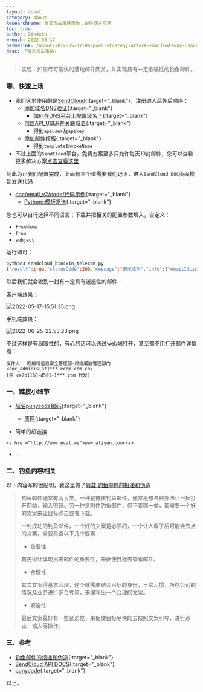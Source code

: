 ```yaml
---
layout: about
category: about
Researchname: 鱼叉攻击策略落地：邮件网关应用
toc: true
author: Bin4xin
wrench: 2022-05-17
permalink: /about/2022-05-17-Harpoon-strategy-attack-EmailGateway-usage/
desc: 「鱼叉攻击策略」
---
```


> 实现：如何尽可能快的落地邮件网关，并实现具有一定欺骗性的钓鱼邮件。

### 零、快速上场

- 我们这里使用的是[SendCloud](https://www.sendcloud.net/){:target="_blank"}，注册进入后先后顺序：
  - [添加域名DNS验证](https://www.sendcloud.net/sendSetting/domain){:target="_blank"}
    - [如何在DNS平台上配置域名？](https://sendcloud.kf5.com/posts/view/59529){:target="_blank"}
  - [创建API_USER并关联域名](https://www.sendcloud.net/sendSetting/apiuser){:target="_blank"}
    - 得到`apiuser`及`apikey`
  - [添加邮件模版](https://www.sendcloud.net/sendRelative/template){:target="_blank"}
    - 得到`templateInvokeName`
- 不过上面的`SendCloud`平台，免费方案至多只允许每天10封邮件，您可以查看更多解决方案[点击查看这里](https://xz.aliyun.com/t/6325#toc-4)

到此为止我们配置完成，上面有三个值需要我们记下，进入`SendCloud DOC`页面找到发送代码

- [doc/email_v2/code/代码示例](https://www.sendcloud.net/doc/email_v2/code/){:target="_blank"} 
  - [Python::模板发送](https://www.sendcloud.net/doc/email_v2/downloads/python/python_template.py){:target="_blank"}

您也可以自行选择不同语言；下载并把相关的配置参数填入，自定义：

- `fromName`
- `from`
- `subject` 
  
运行即可：

```bash
python3 sendcloud_bin4xin_telecom.py
{"result":true,"statusCode":200,"message":"请求成功","info":{"emailIdList":["1$nd0$bin4xin[at]sentrylab.cn"]}}
```

然后我们就会收到一封有一定具有迷惑性的邮件：

客户端效果：

![2022-05-17-15.51.35.png]({{site.PicturesLinks_Domain}}/images/2022/05/17/2022-05-17-15.51.35.png)

手机端效果：

[comment]: <> (<img src="{{site.PicturesLinks_Domain}}/images/2022/05/17/IMG_1536.png" width="50%" height="50%">)

![2022-06-25-22.53.23.png]({{site.PicturesLinks_Domain}}/images/2022/06/25/2022-06-25-22.53.23.png)

不过这样是有局限性的，有心的话可以通过web端打开，甚至都不用打开邮件详情看：

```
发件人： 网络和信息安全管理部-终端威胁管理部门 <soc_adminis[at]***lecom.com.cn>    
(由 ce2b1168-d591-1***.com 代发)
```

### 一、链接小细节

- [域名punycode编码](https://www.charset.org/punycode?decoded=chi%E1%B9%87atelecom.com.cn&encode=Normal+text+to+Punycode#results){:target="_blank"}
  - [原理](https://xz.aliyun.com/t/6325#toc-14){:target="_blank"}

- 简单的超链接

```
<a href="http://www.eval.me">www.aliyun.com</a>
```

- ...


### 二、钓鱼内容相关

以下内容写的很贴切，我这里做了[转载:钓鱼邮件的投递和伪造](https://xz.aliyun.com/t/6325#toc-14)

> 钓鱼邮件通常有两大类，一种是链接钓鱼邮件，通常是想各种办法让目标打开网站，输入密码。另一种是附件钓鱼邮件，但不管哪一类，都需要一个好的文案来让目标点击或者下载。
>
> 一封成功的钓鱼邮件，一个好的文案是必须的，一个让人看了后可能会去点的文案，需要具备以下几个要素：
>
> - 重要性
>
> 首先得让体现出来邮件的重要性，来驱使目标去查看邮件。
>
> - 合理性
> 
> 其次文案得基本合理，这个就需要结合目标的身份，日常习惯，所在公司的情况及业务进行综合考量，来编写出一个合理的文案。
>
> - 紧迫性
>
> 最后文案最好有一些紧迫性，来促使目标尽快的去按照文案引导，进行点击、输入等操作。

### 三、参考

- [钓鱼邮件的投递和伪造](https://xz.aliyun.com/t/6325){:target="_blank"}
- [SendCloud API DOCS](https://www.sendcloud.net/doc/){:target="_blank"}
- [punycode](https://www.charset.org/punycode){:target="_blank"}

以上。